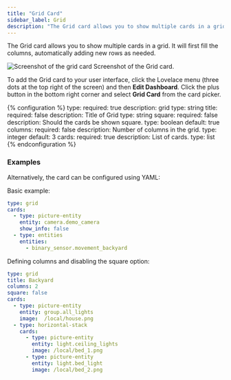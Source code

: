 ```yaml
---
title: "Grid Card"
sidebar_label: Grid
description: "The Grid card allows you to show multiple cards in a grid."
---
```


The Grid card allows you to show multiple cards in a grid. It will first fill the columns, automatically adding new rows as needed.

<p class='img'>
  <img src='/images/lovelace/lovelace_grid.png' alt='Screenshot of the grid card'>
  Screenshot of the Grid card.
</p>

To add the Grid card to your user interface, click the Lovelace menu (three dots at the top right of the screen) and then **Edit Dashboard**. Click the plus button in the bottom right corner and select **Grid Card** from the card picker.

{% configuration %}
type:
  required: true
  description: grid
  type: string
title:
  required: false
  description: Title of Grid
  type: string
square:
  required: false
  description: Should the cards be shown square.
  type: boolean
  default: true
columns:
  required: false
  description: Number of columns in the grid.
  type: integer
  default: 3
cards:
  required: true
  description: List of cards.
  type: list
{% endconfiguration %}

### Examples

Alternatively, the card can be configured using YAML:

Basic example:

```yaml
type: grid
cards:
  - type: picture-entity
    entity: camera.demo_camera
    show_info: false
  - type: entities
    entities:
      - binary_sensor.movement_backyard
```

Defining columns and disabling the square option:

```yaml
type: grid
title: Backyard
columns: 2
square: false
cards:
  - type: picture-entity
    entity: group.all_lights
    image:  /local/house.png
  - type: horizontal-stack
    cards:
      - type: picture-entity
        entity: light.ceiling_lights
        image: /local/bed_1.png
      - type: picture-entity
        entity: light.bed_light
        image: /local/bed_2.png
```
